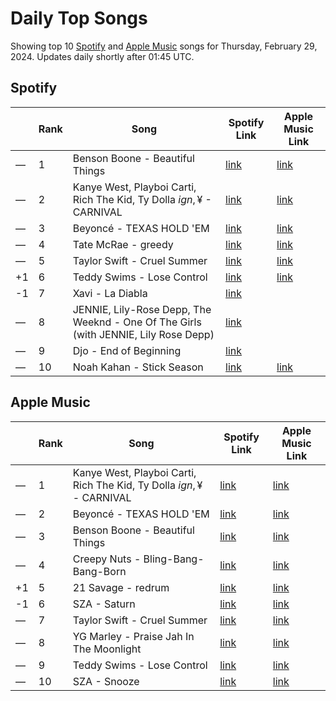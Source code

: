 # Daily Top Songs

Showing top 10 [Spotify](#spotify) and [Apple Music](#apple-music) songs for Thursday, February 29, 2024. Updates daily shortly after 01:45 UTC.

## Spotify

|             | Rank            | Song            | Spotify Link                    | Apple Music Link                                                                             |
| ----------- | --------------- | --------------- | ------------------------------- | -------------------------------------------------------------------------------------------- |
| — | 1 | Benson Boone - Beautiful Things | [link](https://open.spotify.com/track/6tNQ70jh4OwmPGpYy6R2o9) | [link](https://music.apple.com/us/song/beautiful-things/1724488124) |
| — | 2 | Kanye West, Playboi Carti, Rich The Kid, Ty Dolla $ign, ¥$ - CARNIVAL | [link](https://open.spotify.com/track/4m4BHvDfzIgj5LbQLuFiIp) | [link](https://music.apple.com/us/song/carnival/1730241073) |
| — | 3 | Beyoncé - TEXAS HOLD 'EM | [link](https://open.spotify.com/track/0Z7nGFVCLfixWctgePsRk9) | [link](https://music.apple.com/us/song/texas-hold-em/1730408498) |
| — | 4 | Tate McRae - greedy | [link](https://open.spotify.com/track/3rUGC1vUpkDG9CZFHMur1t) | [link](https://music.apple.com/us/song/greedy/1706381103) |
| — | 5 | Taylor Swift - Cruel Summer | [link](https://open.spotify.com/track/1BxfuPKGuaTgP7aM0Bbdwr) | [link](https://music.apple.com/us/song/cruel-summer/1468058171) |
| +1 | 6 | Teddy Swims - Lose Control | [link](https://open.spotify.com/track/17phhZDn6oGtzMe56NuWvj) | [link](https://music.apple.com/us/song/lose-control/1691699836) |
| -1 | 7 | Xavi - La Diabla | [link](https://open.spotify.com/track/0R6NfOiLzLj4O5VbYSJAjf) |  |
| — | 8 | JENNIE, Lily-Rose Depp, The Weeknd - One Of The Girls (with JENNIE, Lily Rose Depp) | [link](https://open.spotify.com/track/7CyPwkp0oE8Ro9Dd5CUDjW) |  |
| — | 9 | Djo - End of Beginning | [link](https://open.spotify.com/track/3qhlB30KknSejmIvZZLjOD) |  |
| — | 10 | Noah Kahan - Stick Season | [link](https://open.spotify.com/track/0mflMxspEfB0VbI1kyLiAv) | [link](https://music.apple.com/us/song/stick-season/1632285403) |

## Apple Music

|             | Rank            | Song            | Spotify Link                    | Apple Music Link                   |
| ----------- | --------------- | --------------- | ------------------------------- | ---------------------------------- |
| — | 1 | Kanye West, Playboi Carti, Rich The Kid, Ty Dolla $ign, ¥$ - CARNIVAL | [link](https://open.spotify.com/track/4m4BHvDfzIgj5LbQLuFiIp) | [link](https://music.apple.com/us/song/carnival/1730241073) |
| — | 2 | Beyoncé - TEXAS HOLD 'EM | [link](https://open.spotify.com/track/0Z7nGFVCLfixWctgePsRk9) | [link](https://music.apple.com/us/song/texas-hold-em/1730408498) |
| — | 3 | Benson Boone - Beautiful Things | [link](https://open.spotify.com/track/6tNQ70jh4OwmPGpYy6R2o9) | [link](https://music.apple.com/us/song/beautiful-things/1724488124) |
| — | 4 | Creepy Nuts - Bling-Bang-Bang-Born | [link](https://open.spotify.com/track/0kdqcbwei4MDWFEX5f33yG) | [link](https://music.apple.com/us/song/bling-bang-bang-born/1720332181) |
| +1 | 5 | 21 Savage - redrum | [link](https://open.spotify.com/track/52eIcoLUM25zbQupAZYoFh) | [link](https://music.apple.com/us/song/redrum/1724494724) |
| -1 | 6 | SZA - Saturn | [link](https://open.spotify.com/track/1bjeWoagtHmUKputLVyDxQ) | [link](https://music.apple.com/us/song/saturn/1732348414) |
| — | 7 | Taylor Swift - Cruel Summer | [link](https://open.spotify.com/track/1BxfuPKGuaTgP7aM0Bbdwr) | [link](https://music.apple.com/us/song/cruel-summer/1468058171) |
| — | 8 | YG Marley - Praise Jah In The Moonlight | [link](https://open.spotify.com/track/3h5TiWTqGxjSjFrbruPFH9) | [link](https://music.apple.com/us/song/praise-jah-in-the-moonlight/1723309988) |
| — | 9 | Teddy Swims - Lose Control | [link](https://open.spotify.com/track/17phhZDn6oGtzMe56NuWvj) | [link](https://music.apple.com/us/song/lose-control/1691699836) |
| — | 10 | SZA - Snooze | [link](https://open.spotify.com/track/24yrJJkmVUMkJHvCaR85BN) | [link](https://music.apple.com/us/song/snooze/1657869492) |
